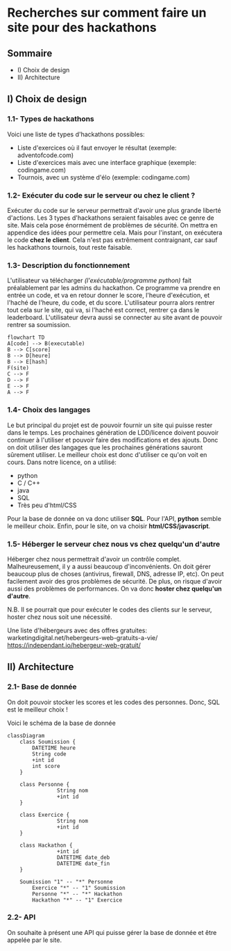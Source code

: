 # Recherches sur comment faire un site pour des hackathons

## Sommaire

- I) Choix de design
- II) Architecture

## I) Choix de design

### 1.1- Types de hackathons

Voici une liste de types d'hackathons possibles:

- Liste d'exercices où il faut envoyer le résultat (exemple: adventofcode.com)
- Liste d'exercices mais avec une interface graphique (exemple: codingame.com)
- Tournois, avec un système d'élo (exemple: codingame.com)

### 1.2- Exécuter du code sur le serveur ou chez le client ?

Exécuter du code sur le serveur permettrait d'avoir une plus grande liberté d'actions. Les 3 types d'hackathons seraient faisables avec ce genre de site. Mais cela pose énormément de problèmes de sécurité. On mettra en appendice des idées pour permettre cela. Mais pour l'instant, on exécutera le code **chez le client**. Cela n'est pas extrêmement contraignant, car sauf les hackathons tournois, tout reste faisable.

### 1.3- Description du fonctionnement

L'utilisateur va télécharger *(l'exécutable/programme python)* fait préalablement par les admins du hackathon. Ce programme va prendre en entrée un code, et va en retour donner le score, l'heure d'exécution, et l'haché de l'heure, du code, et du score. L'utilisateur pourra alors rentrer tout cela sur le site, qui va, si l'haché est correct, rentrer ça dans le leaderboard. L'utilisateur devra aussi se connecter au site avant de pouvoir rentrer sa soumission.

```mermaid
flowchart TD
A[code] --> B(executable)
B --> C[score]
B --> D[heure]
B --> E[hash]
F(site)
C --> F
D --> F
E --> F
A --> F
```
### 1.4- Choix des langages

Le but principal du projet est de pouvoir fournir un site qui puisse rester dans le temps. Les prochaines génération de LDD/licence doivent pouvoir continuer à l'utiliser et pouvoir faire des modifications et des ajouts. Donc on doit utiliser des langages que les prochaines générations sauront sûrement utiliser. Le meilleur choix est donc d'utiliser ce qu'on voit en cours. Dans notre licence, on a utilisé:

- python
- C / C++
- java
- SQL
- Très peu d'html/CSS

Pour la base de donnée on va donc utiliser **SQL**. Pour l'API, **python** semble le meilleur choix. Enfin, pour le site, on va choisir **html/CSS/javascript**.

### 1.5- Héberger le serveur chez nous vs chez quelqu'un d'autre

Héberger chez nous permettrait d'avoir un contrôle complet. Malheureusement, il y a aussi beaucoup d'inconvénients. On doit gérer beaucoup plus de choses (antivirus, firewall, DNS, adresse IP, etc). On peut facilement avoir des gros problèmes de sécurité. De plus, on risque d'avoir aussi des problèmes de performances.
On va donc **hoster chez quelqu'un d'autre**.

N.B. Il se pourrait que pour exécuter le codes des clients sur le serveur, hoster chez nous soit une nécessité.

Une liste d'hébergeurs avec des offres gratuites: 
warketingdigital.net/hebergeurs-web-gratuits-a-vie/
https://independant.io/hebergeur-web-gratuit/

## II) Architecture

### 2.1- Base de donnée

On doit pouvoir stocker les scores et les codes des personnes. Donc, SQL est le meilleur choix !

Voici le schéma de la base de donnée

```mermaid
classDiagram
    class Soumission {
        DATETIME heure
        String code
        +int id
        int score
    }
    
    class Personne {
				String nom
				+int id
    }
    
    class Exercice {
				String nom
				+int id
    }
    
    class Hackathon {
				+int id
				DATETIME date_deb
				DATETIME date_fin
    }
    
    Soumission "1" -- "*" Personne
		Exercice "*" -- "1" Soumission
		Personne "*" -- "*" Hackathon
		Hackathon "*" -- "1" Exercice

```


### 2.2- API

On souhaite à présent une API qui puisse gérer la base de donnée et être appelée par le site.
